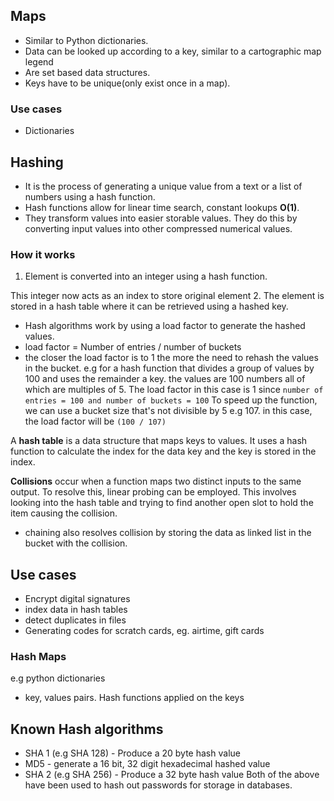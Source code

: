 ## Maps
- Similar to Python dictionaries.
- Data can be looked up according to a key, similar to a cartographic map legend
- Are set based data structures.
- Keys have to be unique(only exist once in a map).

### Use cases
- Dictionaries

## Hashing
- It is the process of generating a unique value from a text or a list of numbers using a hash function.
- Hash functions allow for linear time search, constant lookups **O(1)**.
- They transform values into easier storable values. They do this by converting input values into other compressed numerical values.

### How it works
1. Element is converted into an integer using a hash function.

  This integer now acts as an index to store original element
2. The element is stored in a hash table where it can be retrieved using a hashed key.

- Hash algorithms work by using a load factor to generate the hashed values.
- load factor = Number of entries / number of buckets
- the closer the load factor is to 1 the more the need to rehash the values in the bucket.
e.g for a hash function that divides a group of values by 100 and uses the remainder a key. the values are 100 numbers all of which are multiples of 5.
The load factor in this case is 1 since
```number of entries = 100 and number of buckets = 100```
To speed up the function, we can use a bucket size that's not divisible by 5 e.g 107. in this case, the load factor will be ```(100 / 107)```

A **hash table** is a data structure that maps keys to values.
It uses a hash function to calculate the index for the data key and the key is stored in the index.

**Collisions** occur when a function maps two distinct inputs to the same output.
To resolve this, linear probing can be employed. This involves looking into the hash table and trying to find another open slot to hold the item causing the collision.
- chaining also resolves collision by storing the data as linked list in the bucket with the collision.


## Use cases
- Encrypt digital signatures
- index data in hash tables
- detect duplicates in files
- Generating codes for scratch cards, eg. airtime, gift cards

### Hash Maps
e.g python dictionaries
- key, values pairs. Hash functions applied on the keys

## Known Hash algorithms

- SHA 1 (e.g SHA 128) - Produce a 20 byte hash value
- MD5 - generate a 16 bit, 32 digit hexadecimal hashed value
- SHA 2 (e.g SHA 256) - Produce a 32 byte hash value
Both of the above have been used to hash out passwords for storage in databases.
